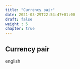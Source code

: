 ```yaml
---
title: "Currency pair"
date: 2021-03-29T22:54:47+01:00
draft: false
weight : 5
chapter: true
---
```

## Currency pair
english